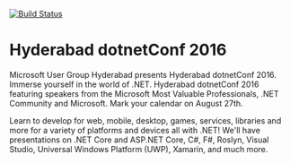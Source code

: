 [![Build Status](https://travis-ci.org/themugh/dotnetConf.svg?branch=master)](https://travis-ci.org/themugh/dotnetConf)

# Hyderabad dotnetConf 2016

Microsoft User Group Hyderabad presents Hyderabad dotnetConf 2016. Immerse yourself in the world of .NET. Hyderabad dotnetConf 2016 featuring speakers from the Microsoft Most Valuable Professionals, .NET Community and Microsoft. Mark your calendar on August 27th.

Learn to develop for web, mobile, desktop, games, services, libraries and more for a variety of platforms and devices all with .NET! We'll have presentations on .NET Core and ASP.NET Core, C#, F#, Roslyn, Visual Studio, Universal Windows Platform (UWP), Xamarin, and much more.
